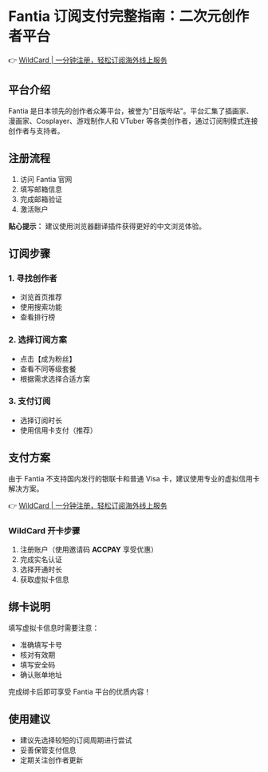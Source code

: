 # Fantia 订阅支付完整指南：二次元创作者平台

👉 [WildCard | 一分钟注册，轻松订阅海外线上服务](https://bit.ly/bewildcard)

## 平台介绍

Fantia 是日本领先的创作者众筹平台，被誉为"日版哔站"。平台汇集了插画家、漫画家、Cosplayer、游戏制作人和 VTuber 等各类创作者，通过订阅制模式连接创作者与支持者。

## 注册流程

1. 访问 Fantia 官网
2. 填写邮箱信息
3. 完成邮箱验证
4. 激活账户

**贴心提示：** 建议使用浏览器翻译插件获得更好的中文浏览体验。

## 订阅步骤

### 1. 寻找创作者
- 浏览首页推荐
- 使用搜索功能
- 查看排行榜

### 2. 选择订阅方案
- 点击【成为粉丝】
- 查看不同等级套餐
- 根据需求选择合适方案

### 3. 支付订阅
- 选择订阅时长
- 使用信用卡支付（推荐）

## 支付方案

由于 Fantia 不支持国内发行的银联卡和普通 Visa 卡，建议使用专业的虚拟信用卡解决方案。

👉 [WildCard | 一分钟注册，轻松订阅海外线上服务](https://bit.ly/bewildcard)

### WildCard 开卡步骤

1. 注册账户（使用邀请码 **ACCPAY** 享受优惠）
2. 完成实名认证
3. 选择开通时长
4. 获取虚拟卡信息

## 绑卡说明

填写虚拟卡信息时需要注意：
- 准确填写卡号
- 核对有效期
- 填写安全码
- 确认账单地址

完成绑卡后即可享受 Fantia 平台的优质内容！

## 使用建议

- 建议先选择较短的订阅周期进行尝试
- 妥善保管支付信息
- 定期关注创作者更新
